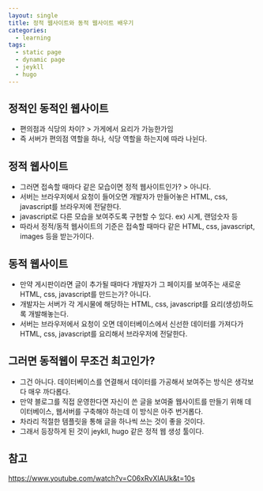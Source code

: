 ```yaml
---
layout: single
title: 정적 웹사이트와 동적 웹사이트 배우기
categories: 
  - learning
tags: 
  - static page
  - dynamic page
  - jeykll
  - hugo
---
```


## 정적인 동적인 웹사이트
- 편의점과 식당의 차이? > 가게에서 요리가 가능한가임
- 즉 서버가 편의점 역할을 하나, 식당 역할을 하는지에 따라 나뉜다.

## 정적 웹사이트
- 그러면 접속할 때마다 같은 모습이면 정적 웹사이트인가? > 아니다.
- 서버는 브라우저에서 요청이 들어오면 개발자가 만들어놓은 HTML, css, javascript를 브라우저에 전달한다.
- javascript로 다른 모습을 보여주도록 구현할 수 있다. ex) 시계, 랜덤숫자 등
- 따라서 정적/동적 웹사이트의 기준은 접속할 때마다 같은 HTML, css, javascript, images 등을 받는가이다.

## 동적 웹사이트
- 만약 게시판이라면 글이 추가될 때마다 개발자가 그 페이지를 보여주는 새로운 HTML, css, javascript를 만드는가? 아니다.
- 개발자는 서버가 각 게시물에 해당하는 HTML, css, javascript를 요리(생성)하도록 개발해놓는다.
- 서버는 브라우저에서 요청이 오면 데이터베이스에서 신선한 데이터를 가져다가 HTML, css, javascript를 요리해서 브라우저에 전달한다.

## 그러면 동적웹이 무조건 최고인가?
- 그건 아니다. 데이터베이스를 연결해서 데이터를 가공해서 보여주는 방식은 생각보다 매우 까다롭다.
- 만약 블로그를 직접 운영한다면 자신이 쓴 글을 보여줄 웹사이트를 만들기 위해 데이터베이스, 웹서버를 구축해야 하는데 이 방식은 아주 번거롭다.
- 차라리 적절한 템플릿을 통해 글을 하나씩 쓰는 것이 좋을 것이다.
- 그래서 등장하게 된 것이 jeykll, hugo 같은 정적 웹 생성 툴이다.

## 참고
https://www.youtube.com/watch?v=C06xRvXIAUk&t=10s